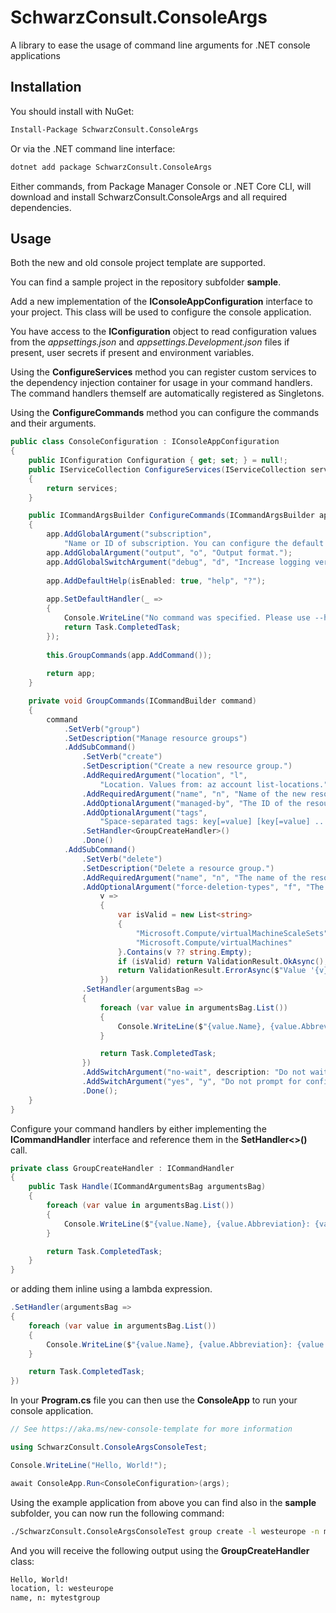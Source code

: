 # SchwarzConsult.ConsoleArgs

A library to ease the usage of command line arguments for .NET console applications

## Installation

You should install with NuGet:
```bash
Install-Package SchwarzConsult.ConsoleArgs
```

Or via the .NET command line interface:
```bash
dotnet add package SchwarzConsult.ConsoleArgs
```
Either commands, from Package Manager Console or .NET Core CLI, will download and install SchwarzConsult.ConsoleArgs and all required dependencies.

## Usage

Both the new and old console project template are supported.

You can find a sample project in the repository subfolder **sample**.

Add a new implementation of the **IConsoleAppConfiguration** interface to your project.
This class will be used to configure the console application. 

You have access to the **IConfiguration** object to read configuration values from the *appsettings.json* and *appsettings.Development.json* files if present, user secrets if present and environment variables.

Using the **ConfigureServices** method you can register custom services to the dependency injection container for usage in your command handlers. The command handlers themself are automatically registered as Singletons.

Using the **ConfigureCommands** method you can configure the commands and their arguments.

```csharp
public class ConsoleConfiguration : IConsoleAppConfiguration
{
    public IConfiguration Configuration { get; set; } = null!;
    public IServiceCollection ConfigureServices(IServiceCollection services)
    {
        return services;
    }

    public ICommandArgsBuilder ConfigureCommands(ICommandArgsBuilder app)
    {
        app.AddGlobalArgument("subscription",
            "Name or ID of subscription. You can configure the default subscription using az account set -s NAME_OR_ID.");
        app.AddGlobalArgument("output", "o", "Output format.");
        app.AddGlobalSwitchArgument("debug", "d", "Increase logging verbosity to show all debug logs.");
        
        app.AddDefaultHelp(isEnabled: true, "help", "?");
        
        app.SetDefaultHandler(_ =>
        {
            Console.WriteLine("No command was specified. Please use --help to get a list with all possible commands");
            return Task.CompletedTask;
        });
        
        this.GroupCommands(app.AddCommand());
        
        return app;
    }

    private void GroupCommands(ICommandBuilder command)
    {
        command
            .SetVerb("group")
            .SetDescription("Manage resource groups")
            .AddSubCommand()
                .SetVerb("create")
                .SetDescription("Create a new resource group.")
                .AddRequiredArgument("location", "l",
                    "Location. Values from: az account list-locations.")
                .AddRequiredArgument("name", "n", "Name of the new resource group.")
                .AddOptionalArgument("managed-by", "The ID of the resource that manages this resource group.")
                .AddOptionalArgument("tags",
                    "Space-separated tags: key[=value] [key[=value] ...]. Use '' to clear existing tags.")
                .SetHandler<GroupCreateHandler>()
                .Done()
            .AddSubCommand()
                .SetVerb("delete")
                .SetDescription("Delete a resource group.")
                .AddRequiredArgument("name", "n", "The name of the resource group to delete.")
                .AddOptionalArgument("force-deletion-types", "f", "The resource types you want to force delete.",
                    v =>
                    {
                        var isValid = new List<string>
                        {
                            "Microsoft.Compute/virtualMachineScaleSets",
                            "Microsoft.Compute/virtualMachines"
                        }.Contains(v ?? string.Empty);
                        if (isValid) return ValidationResult.OkAsync();
                        return ValidationResult.ErrorAsync($"Value '{v}' is not a valid force deletion type.");
                    })
                .SetHandler(argumentsBag =>
                {
                    foreach (var value in argumentsBag.List())
                    {
                        Console.WriteLine($"{value.Name}, {value.Abbreviation}: {value.Value}");
                    }

                    return Task.CompletedTask;
                })
                .AddSwitchArgument("no-wait", description: "Do not wait for the long-running operation to finish.")
                .AddSwitchArgument("yes", "y", "Do not prompt for confirmation.")
                .Done();
    }
}
```

Configure your command handlers by either implementing the **ICommandHandler** interface and reference them in the **SetHandler<>()** call.

```csharp
private class GroupCreateHandler : ICommandHandler
{
    public Task Handle(ICommandArgumentsBag argumentsBag)
    {
        foreach (var value in argumentsBag.List())
        {
            Console.WriteLine($"{value.Name}, {value.Abbreviation}: {value.Value}");
        }

        return Task.CompletedTask;
    }
}
```

or adding them inline using a lambda expression.

```csharp
.SetHandler(argumentsBag =>
{
    foreach (var value in argumentsBag.List())
    {
        Console.WriteLine($"{value.Name}, {value.Abbreviation}: {value.Value}");
    }

    return Task.CompletedTask;
})
```

In your **Program.cs** file you can then use the **ConsoleApp** to run your console application.

```csharp
// See https://aka.ms/new-console-template for more information

using SchwarzConsult.ConsoleArgsConsoleTest;

Console.WriteLine("Hello, World!");

await ConsoleApp.Run<ConsoleConfiguration>(args);
```

Using the example application from above you can find also in the **sample** subfolder, you can now run the following command:
```bash
./SchwarzConsult.ConsoleArgsConsoleTest group create -l westeurope -n mytestgroup
```

And you will receive the following output using the **GroupCreateHandler** class:
```bash
Hello, World!
location, l: westeurope
name, n: mytestgroup

```